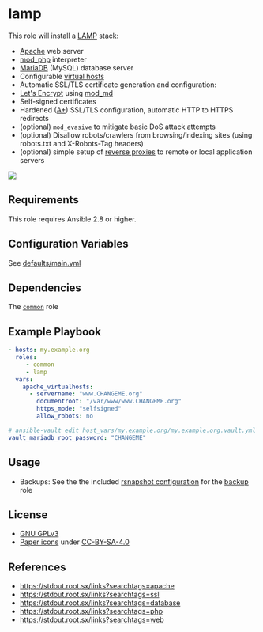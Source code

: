 lamp
====

This role will install a [LAMP](https://en.wikipedia.org/wiki/LAMP_(software_bundle)) stack:

- [Apache](https://en.wikipedia.org/wiki/Apache_HTTP_Server) web server
- [mod_php](https://en.wikipedia.org/wiki/PHP) interpreter
- [MariaDB](https://en.wikipedia.org/wiki/MariaDB) (MySQL) database server
- Configurable [virtual hosts](https://httpd.apache.org/docs/2.4/vhosts/)
- Automatic SSL/TLS certificate generation and configuration:
 - [Let's Encrypt](https://en.wikipedia.org/wiki/Let's_Encrypt) using [mod_md](https://httpd.apache.org/docs/2.4/mod/mod_md.html)
  - Self-signed certificates
  - Hardened ([A+](https://www.ssllabs.com/ssltest/)) SSL/TLS configuration, automatic HTTP to HTTPS redirects
- (optional) `mod_evasive` to mitigate basic DoS attack attempts
- (optional) Disallow robots/crawlers from browsing/indexing sites (using robots.txt and X-Robots-Tag headers)
- (optional) simple setup of [reverse proxies](https://httpd.apache.org/docs/2.4/mod/mod_proxy.html#proxypass) to remote or local application servers

[![](https://i.imgur.com/E74kJx5.png)](https://i.imgur.com/Ij5dhjo.png)


Requirements
------------

This role requires Ansible 2.8 or higher.


Configuration Variables
-----------------------

See [defaults/main.yml](defaults/main.yml)


Dependencies
------------


The [`common`](https://gitlab.com/nodiscc/xsrv/-/tree/master/roles/common) role


Example Playbook
----------------

```yaml
- hosts: my.example.org
  roles:
     - common
     - lamp
  vars:
    apache_virtualhosts:
      - servername: "www.CHANGEME.org"
        documentroot: "/var/www/www.CHANGEME.org"
        https_mode: "selfsigned"
        allow_robots: no

# ansible-vault edit host_vars/my.example.org/my.example.org.vault.yml
vault_mariadb_root_password: "CHANGEME"
```

Usage
-----

- Backups: See the the included [rsnapshot configuration](templates/etc_rsnapshot.d_letsencrypt.conf) for the [backup](../backup/README.md) role

License
-------

- [GNU GPLv3](../../LICENSE)
- [Paper icons](https://github.com/snwh/paper-icon-theme) under [CC-BY-SA-4.0](https://creativecommons.org/licenses/by-sa/4.0/)


References
-----------------

- https://stdout.root.sx/links?searchtags=apache
- https://stdout.root.sx/links?searchtags=ssl
- https://stdout.root.sx/links?searchtags=database
- https://stdout.root.sx/links?searchtags=php
- https://stdout.root.sx/links?searchtags=web
